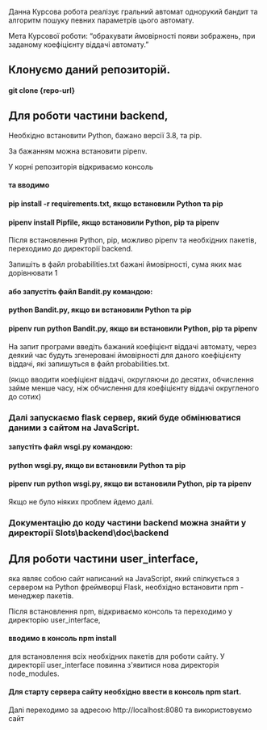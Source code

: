Данна Курсова робота реалізує гральний автомат однорукий бандит та алгоритм пошуку певних параметрів цього автомату.

Мета Курсової роботи: “обрахувати ймовірності появи
зображень, при заданому коефіцієнту віддачі автомату.”

## Клонуємо даний репозиторій.
#### git clone {repo-url}

## Для роботи частини backend, 
Необхідно встановити Python, бажано версії 3.8, та pip.

За бажанням можна встановити pipenv.

У корні репозиторія відкриваємо консоль 
#### та вводимо 
#### pip install -r requirements.txt, якщо встановили Python та pip
#### pipenv install Pipfile, якщо встановили Python, pip та pipenv

Після встановлення Python, pip, можливо pipenv та необхідних пакетів, переходимо до директорії backend.

Запишіть в файл probabilities.txt бажані ймовірності, сума яких має дорівнювати 1

#### або запустіть файл Bandit.py командою:
#### python Bandit.py, якщо ви встановили Python та pip
#### pipenv run python Bandit.py, якщо ви встановили Python, pip та pipenv

На запит програми введіть бажаний коефіцієнт віддачі автомату, 
через деякий час будуть згенеровані ймовірності для даного коефіцієнту віддачі, 
які запишуться в файл probabilities.txt.

(якщо вводити коефіцієнт віддачі, округляючи до десятих, обчислення займе менше часу, 
ніж обчислення для коефіцієнту віддачі округленого до сотих)

### Далі запускаємо flask сервер, який буде обмінюватися даними з сайтом на JavaScript.
#### запустіть файл wsgi.py командою:
#### python wsgi.py, якщо ви встановили Python та pip
#### pipenv run python wsgi.py, якщо ви встановили Python, pip та pipenv
Якщо не було ніяких проблем йдемо далі.
### Документацію до коду частини backend можна знайти у директорії Slots\backend\doc\backend 

## Для роботи частини user_interface, 
яка являє собою сайт написаний на JavaScript, 
який спілкується з сервером на Python фреймворці Flask,
необхідно встановити npm - менеджер пакетів.

Після встановлення npm, відкриваємо консоль та переходимо у директорію user_interface,
#### вводимо в консоль npm install 
для встановлення всіх необхідних пакетів для роботи сайту.
У директорії user_interface повинна з'явитися нова директорія node_modules.
#### Для старту сервера сайту необхідно ввести в консоль npm start.
Далі переходимо за адресою http://localhost:8080
та використовуємо сайт
